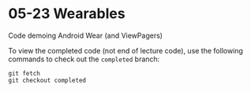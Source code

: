 # 05-23 Wearables

Code demoing Android Wear (and ViewPagers)

To view the completed code (not end of lecture code), use the following commands to check out the `completed` branch:

```
git fetch
git checkout completed
```
